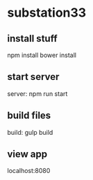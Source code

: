# substation33

## install stuff

npm install
bower install

## start server

server: npm run start

## build files

build: gulp build

## view app

localhost:8080
